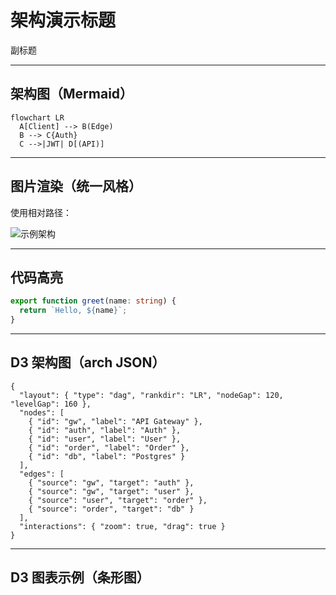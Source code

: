 # 架构演示标题
副标题

---
## 架构图（Mermaid）
```mermaid
flowchart LR
  A[Client] --> B(Edge)
  B --> C{Auth}
  C -->|JWT| D[(API)]
```

---
## 图片渲染（统一风格）
使用相对路径：

![示例架构](assets/diagram.svg)

---
## 代码高亮
```ts
export function greet(name: string) {
  return `Hello, ${name}`;
}
```

---
## D3 架构图（arch JSON）
```d3-arch
{
  "layout": { "type": "dag", "rankdir": "LR", "nodeGap": 120, "levelGap": 160 },
  "nodes": [
    { "id": "gw", "label": "API Gateway" },
    { "id": "auth", "label": "Auth" },
    { "id": "user", "label": "User" },
    { "id": "order", "label": "Order" },
    { "id": "db", "label": "Postgres" }
  ],
  "edges": [
    { "source": "gw", "target": "auth" },
    { "source": "gw", "target": "user" },
    { "source": "user", "target": "order" },
    { "source": "order", "target": "db" }
  ],
  "interactions": { "zoom": true, "drag": true }
}
```

---
## D3 图表示例（条形图）
<div data-d3="bar" data-config='{"data":[1,2,3,5,8,13],"width":640,"height":320}'></div>


